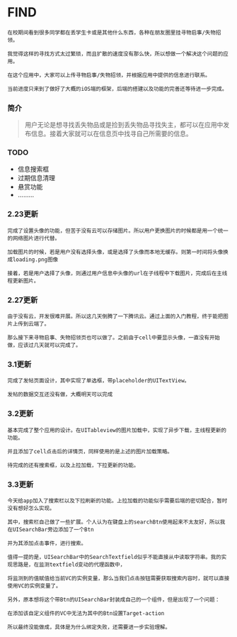 # FIND
```
在校期间看到很多同学都在丢学生卡或是其他什么东西，各种在朋友圈里挂寻物启事/失物招领。

我觉得这样的寻找方式太过繁琐，而且扩散的速度没有那么快，所以想做一个解决这个问题的应用。

在这个应用中，大家可以上传寻物启事/失物招领，并根据应用中提供的信息进行联系。

当前进度只来到了做好了大概的iOS端的框架，后端的搭建以及功能的完善还等待进一步完成。
```

### 简介

> 用户无论是想寻找丢失物品或是捡到丢失物品寻找失主，都可以在应用中发布信息。接着大家就可以在信息页中找寻自己所需要的信息。

### TODO

- 信息搜索框
- 过期信息清理
- 悬赏功能
- .........

### 2.23更新
```
完成了设置头像的功能，但苦于没有云可以存储图片。所以用户更换图片的时候都是用一个统一的网络图片进行代替。

加载图片的时候，若是用户没有选择头像，或是选择了头像而本地无缓存。则第一时间将头像换成loading.png图像

接着，若是用户选择了头像，则通过用户信息中头像的url在子线程中下载图片，完成后在主线程更新图片。
```
### 2.27更新
```
由于没有云，开发很难开展。所以这几天倒腾了一下腾讯云。通过上面的入门教程，终于能把图片上传到云端了。

那么接下来寻物启事、失物招领页也可以做了。之前由于cell中要显示头像，一直没有开始做，应该过几天就可以完成了。
```
### 3.1更新
```
完成了发帖页面设计，其中实现了单选框，带placeholder的UITextView。

发帖的数据交互还没有做，大概明天可以完成
```
### 3.2更新
```
基本完成了整个应用的设计。在UITableview的图片加载中，实现了异步下载，主线程更新的功能。

并且添加了cell点击后的详情页，同样使用的是上述的图片加载策略。

待完成的还有搜索框，以及上拉加载，下拉更新的功能。
```
### 3.3更新
```
今天给app加入了搜索栏以及下拉刷新的功能。上拉加载的功能似乎需要后端的密切配合，暂时没有想好怎么实现。

其中，搜索栏自己做了一些扩展。个人认为在键盘上的searchBtn使用起来不太友好，所以我在UISearchBar旁边添加了一个Btn

并为其添加点击事件，进行搜索。

值得一提的是，UISearchBar中的SearchTextfield似乎不能直接从中读取字符串。我的实现思路是，在监测textfield变动的代理函数中，

将监测到的值赋值给当前VC的实例变量，那么当我们点击按钮需要获取搜索内容时，就可以直接使用VC的实例变量了。

另外，原本想将这个带Btn的UISearchBar封装成自己的一个组件，但是出现了一个问题：

在添加该自定义组件的VC中无法为其中的Btn设置Target-action

所以最终没能做成，具体是为什么绑定失败，还需要进一步实验理解。

```

